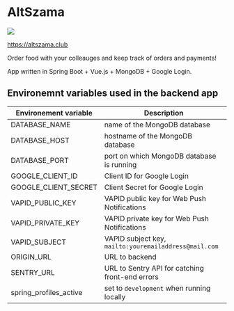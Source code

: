 # AltSzama
<img src="https://circleci.com/gh/konkit/altszama.svg?style=shield"></img>

https://altszama.club

Order food with your colleauges and keep track of orders and payments!

App written in Spring Boot + Vue.js + MongoDB + Google Login.

## Environemnt variables used in the backend app

| Environement variable  | Description                                            |
|------------------------|--------------------------------------------------------|
| DATABASE_NAME          | name of the MongoDB database                           |
| DATABASE_HOST          | hostname of the MongoDB database                       |
| DATABASE_PORT          | port on which MongoDB database is running              |
| GOOGLE_CLIENT_ID       | Client ID for Google Login                             |
| GOOGLE_CLIENT_SECRET   | Client Secret for Google Login                         |
| VAPID_PUBLIC_KEY       | VAPID public key for Web Push Notifications            |
| VAPID_PRIVATE_KEY      | VAPID private key for Web Push Notifications           |
| VAPID_SUBJECT          | VAPID subject key,  `mailto:youremailaddress@mail.com` |
| ORIGIN_URL             | URL to backend                                         |
| SENTRY_URL             | URL to Sentry API for catching front-end errors        |
| spring_profiles_active | set to  `development` when running locally             |

